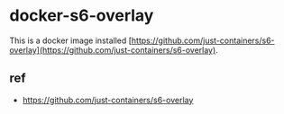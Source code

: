 # docker-s6-overlay

This is a docker image installed [https://github.com/just-containers/s6-overlay](https://github.com/just-containers/s6-overlay).

## ref

* https://github.com/just-containers/s6-overlay